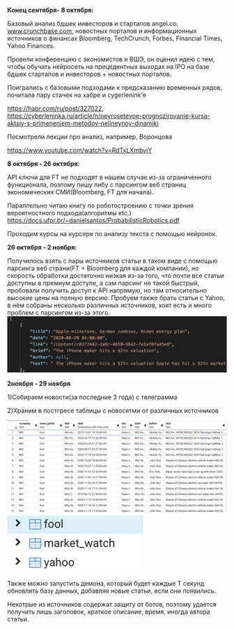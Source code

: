**Конец сентября- 8 октября:**

Базовый анализ бдшек инвесторов и стартапов angel.co, www.crunchbase.com, новостных порталов и информационных источников о финансах  Bloomberg, TechCrunch, Forbes, Financial Times, Yahoo Finances.

Провели конференцию с экономистов и ВШЭ, он оценил идею с тем, чтобы обучать нейросеть на прецедентных выходах на IPO на базе бдшек стартапов и инвесторов + новостных порталов.

Поигрались с базовыми подходами к предсказанию временных рядов, почитала пару стачек на хабре и cygerlenink'e 

https://habr.com/ru/post/327022, 
https://cyberleninka.ru/article/n/neyrosetevoe-prognozirovanie-kursa-aktsiy-s-primeneniem-metodov-nelineynoy-dinamiki

Посмотрели лекции про анализ, например, Воронцова 

https://www.youtube.com/watch?v=RdTxLXmbvjY


**8 октября - 26 октября:**

API ключи для FT не подходят в нашем случае из-за ограниченного функционала, поэтому пишу либу с парсингом веб страниц экономических СМИ(Bloomberg, FT для начала).

Параллельно читаю книгу по роботостроению с точки зрения вероятностного подхода(алгоритмы etc.) https://docs.ufpr.br/~danielsantos/ProbabilisticRobotics.pdf

Проходим курсы на курсере по анализу текста с помощью нейронок.

**26 октября - 2 ноября:**

Получилось взять с пары источников статьи в таком виде с помощью парсинга веб страни(FT + Bloomberg для каждой компании), но скорость обработки достаточно низкая из-за того, что почти все статьи доступны в премиум доступе, а сам парсинг не такой  быстрый, пробовали получить доступ к API напрямую, но там относительно высокие цены на полную версию. Пробуем также брать статьи с Yahoo, в нём собраны несколько различных источников, хоят есть и много проблем с парсингом из-за этого.
![image](https://github.com/nuttert/msu_mmp_diary/blob/master/trading_2020/%D0%A1%D0%BD%D0%B8%D0%BC%D0%BE%D0%BA%20%D1%8D%D0%BA%D1%80%D0%B0%D0%BD%D0%B0%202020-11-02%20%D0%B2%2010.35.47.png)


**2ноября - 29 ноября**

1)Собираем новости(за последние 3 года) с телеграмма

2)Храним в постгресе таблицы с новосятми от различных источников

![image](https://github.com/nuttert/msu_mmp_diary/blob/master/trading_2020/%D0%A1%D0%BD%D0%B8%D0%BC%D0%BE%D0%BA%20%D1%8D%D0%BA%D1%80%D0%B0%D0%BD%D0%B0%202020-11-29%20%D0%B2%2015.06.40.png)
![image](https://github.com/nuttert/msu_mmp_diary/blob/master/trading_2020/%D0%A1%D0%BD%D0%B8%D0%BC%D0%BE%D0%BA%20%D1%8D%D0%BA%D1%80%D0%B0%D0%BD%D0%B0%202020-11-29%20%D0%B2%2015.07.15.png)

Также можно запустить демона, который будет каждые T секунд обновлять базу данных, добавляя новые статьи, если они появились.

Некотрые из источников содержат защиту от ботов, поэтому удается получить лишь заголовок, краткое описание, время, иногда автора статьи.
